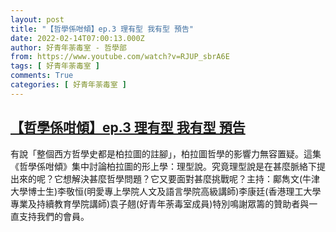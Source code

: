 ```yaml
---
layout: post
title: "【哲學係咁傾】ep.3 理有型 我有型 預告"
date: 2022-02-14T07:00:13.000Z
author: 好青年荼毒室 - 哲學部
from: https://www.youtube.com/watch?v=RJUP_sbrA6E
tags: [ 好青年荼毒室 ]
comments: True
categories: [ 好青年荼毒室 ]
---
```

<!--1644822013000-->
[【哲學係咁傾】ep.3 理有型 我有型 預告](https://www.youtube.com/watch?v=RJUP_sbrA6E)
------

<div>
有說「整個西方哲學史都是柏拉圖的註腳」，柏拉圖哲學的影響力無容置疑。這集《哲學係咁傾》集中討論柏拉圖的形上學：理型說。究竟理型說是在甚麼脈絡下提出來的呢？它想解決甚麼哲學問題？它又要面對甚麼挑戰呢？主持：鄺雋文(牛津大學博士生)李敬恒(明愛專上學院人文及語言學院高級講師)李康廷(香港理工大學專業及持續教育學院講師)袁子翹(好青年荼毒室成員)特別鳴謝眾籌的贊助者與一直支持我們的會員。
</div>
